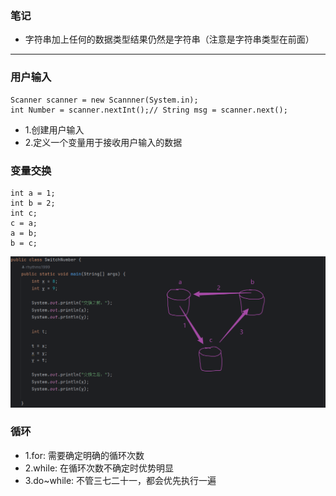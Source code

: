 ### 笔记
- 字符串加上任何的数据类型结果仍然是字符串（注意是字符串类型在前面）

- --
### 用户输入
    Scanner scanner = new Scannner(System.in);
    int Number = scanner.nextInt();// String msg = scanner.next();
- 1.创建用户输入
- 2.定义一个变量用于接收用户输入的数据

### 变量交换
    int a = 1;
    int b = 2;
    int c;
    c = a;
    a = b;
    b = c;
![img.png](img/SwitchNumber.png)

### 循环
- 1.for: 需要确定明确的循环次数
- 2.while: 在循环次数不确定时优势明显
- 3.do~while: 不管三七二十一，都会优先执行一遍
    

